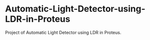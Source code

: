 # Automatic-Light-Detector-using-LDR-in-Proteus
Project of Automatic Light Detector using LDR in Proteus.

